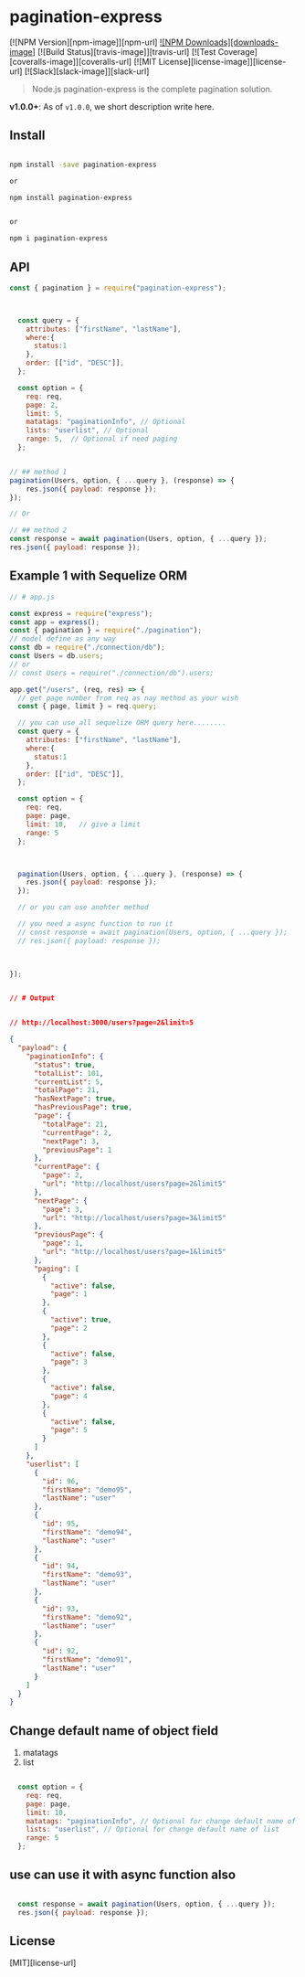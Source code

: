 # pagination-express

[![NPM Version][npm-image]][npm-url]
[![NPM Downloads][downloads-image]][downloads-url]
[![Build Status][travis-image]][travis-url]
[![Test Coverage][coveralls-image]][coveralls-url]
[![MIT License][license-image]][license-url]
[![Slack][slack-image]][slack-url]

> Node.js pagination-express is the complete pagination solution.

**v1.0.0+**: As of `v1.0.0`, we short description write here.

## Install

```bash

npm install -save pagination-express

or

npm install pagination-express


or

npm i pagination-express


```

## API

```js
const { pagination } = require("pagination-express");
```



```js


  const query = {
    attributes: ["firstName", "lastName"],
    where:{
      status:1
    },
    order: [["id", "DESC"]],
  };

  const option = {
    req: req,
    page: 2,
    limit: 5,
    matatags: "paginationInfo", // Optional
    lists: "userlist", // Optional
    range: 5,  // Optional if need paging
  };


// ## method 1
pagination(Users, option, { ...query }, (response) => {
    res.json({ payload: response });
});

// Or

// ## method 2
const response = await pagination(Users, option, { ...query });
res.json({ payload: response });


```







## Example 1 with Sequelize ORM 

```js
// # app.js

const express = require("express");
const app = express();
const { pagination } = require("./pagination");
// model define as any way
const db = require("./connection/db");
const Users = db.users;
// or
// const Users = require("./connection/db").users;

app.get("/users", (req, res) => {
  // get page number from req as nay method as your wish
  const { page, limit } = req.query;

  // you can use all sequelize ORM query here........
  const query = {
    attributes: ["firstName", "lastName"],
    where:{
      status:1
    },
    order: [["id", "DESC"]],
  };

  const option = {
    req: req,
    page: page,
    limit: 10,   // give a limit
    range: 5
  };



  pagination(Users, option, { ...query }, (response) => {
    res.json({ payload: response });
  });

  // or you can use anohter method

  // you need a async function to run it
  // const response = await pagination(Users, option, { ...query });
  // res.json({ payload: response });


  
});
```



```json

// # Output


// http://localhost:3000/users?page=2&limit=5

{
  "payload": {
    "paginationInfo": {
      "status": true,
      "totalList": 101,
      "currentList": 5,
      "totalPage": 21,
      "hasNextPage": true,
      "hasPreviousPage": true,
      "page": {
        "totalPage": 21,
        "currentPage": 2,
        "nextPage": 3,
        "previousPage": 1
      },
      "currentPage": {
        "page": 2,
        "url": "http://localhost/users?page=2&limit5"
      },
      "nextPage": {
        "page": 3,
        "url": "http://localhost/users?page=3&limit5"
      },
      "previousPage": {
        "page": 1,
        "url": "http://localhost/users?page=1&limit5"
      },
      "paging": [
        {
          "active": false,
          "page": 1
        },
        {
          "active": true,
          "page": 2
        },
        {
          "active": false,
          "page": 3
        },
        {
          "active": false,
          "page": 4
        },
        {
          "active": false,
          "page": 5
        }
      ]
    },
    "userlist": [
      {
        "id": 96,
        "firstName": "demo95",
        "lastName": "user"
      },
      {
        "id": 95,
        "firstName": "demo94",
        "lastName": "user"
      },
      {
        "id": 94,
        "firstName": "demo93",
        "lastName": "user"
      },
      {
        "id": 93,
        "firstName": "demo92",
        "lastName": "user"
      },
      {
        "id": 92,
        "firstName": "demo91",
        "lastName": "user"
      }
    ]
  }
}


```



## Change default name of object field
1. matatags
2. list



```js

  const option = {
    req: req,
    page: page,
    limit: 10,
    matatags: "paginationInfo", // Optional for change default name of matatags 
    lists: "userlist", // Optional for change default name of list 
    range: 5
  };

```


## use can use it with async function also

```js

  const response = await pagination(Users, option, { ...query });
  res.json({ payload: response });


```


## License

[MIT][license-url]

[downloads-url]: https://npmjs.org/package/pagination-express

